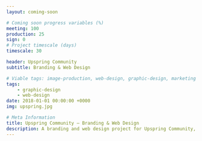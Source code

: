```yaml
---
layout: coming-soon

# Coming soon progress variables (%)
meeting: 100
production: 25
sign: 0
# Project timescale (days)
timescale: 30

header: Upspring Community
subtitle: Branding & Web Design

# Viable tags: image-production, web-design, graphic-design, marketing
tags:
    - graphic-design
    - web-design
date: 2018-01-01 00:00:00 +0000
img: upspring.jpg

# Meta Information
title: Upspring Community – Branding & Web Design
description: A branding and web design project for Upspring Community, Stoke-on-Trent.
---
```

